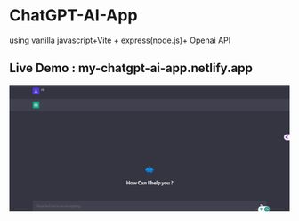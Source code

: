 # ChatGPT-AI-App
using vanilla javascript+Vite + express(node.js)+ Openai API
## Live Demo : my-chatgpt-ai-app.netlify.app
![Chatgpt](chatgpt.png)
